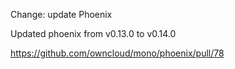 Change: update Phoenix

Updated phoenix from v0.13.0 to v0.14.0

https://github.com/owncloud/mono/phoenix/pull/78
